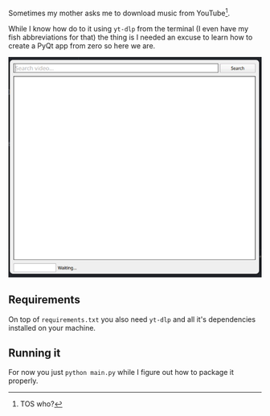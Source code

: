 Sometimes my mother asks me to download music from YouTube[^1].

While I know how do to it using `yt-dlp` from the terminal (I even have my fish abbreviations for that) the thing is I needed an excuse to learn how
to create a PyQt app from zero so here we are.

![image](img/screenshot.png)

## Requirements

On top of `requirements.txt` you also need `yt-dlp` and all it's dependencies installed on your machine.

## Running it 

For now you just `python main.py` while I figure out how to package it properly.

[^1]: TOS who?